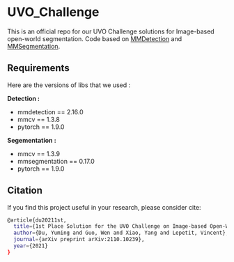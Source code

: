# UVO_Challenge
This is an official repo for our UVO Challenge solutions for Image-based open-world segmentation.
Code based on [MMDetection](https://github.com/open-mmlab/mmdetection) and [MMSegmentation](https://github.com/open-mmlab/mmsegmentation).

## Requirements
Here are the versions of libs that we used :

**Detection :**
- mmdetection == 2.16.0
- mmcv == 1.3.8
- pytorch == 1.9.0

**Segementation :**
- mmcv == 1.3.9
- mmsegmentation == 0.17.0
- pytorch == 1.9.0

## Citation
If you find this project useful in your research, please consider cite:
```bash
@article{du20211st,
  title={1st Place Solution for the UVO Challenge on Image-based Open-World Segmentation 2021},
  author={Du, Yuming and Guo, Wen and Xiao, Yang and Lepetit, Vincent},
  journal={arXiv preprint arXiv:2110.10239},
  year={2021}
}
```
